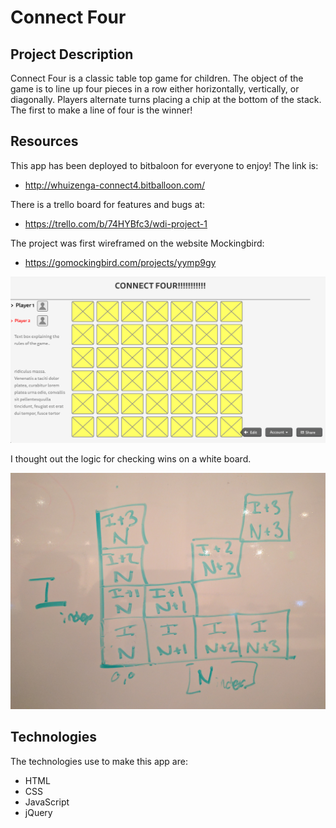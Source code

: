 # Connect Four

## Project Description
Connect Four is a classic table top game for children. The object of the game is to line up four pieces in a row either horizontally, vertically, or diagonally. Players alternate turns placing a chip at the bottom of the stack. The first to make a line of four is the winner!


## Resources
This app has been deployed to bitbaloon for everyone to enjoy! The link is:
* http://whuizenga-connect4.bitballoon.com/

There is a trello board for features and bugs at:

* https://trello.com/b/74HYBfc3/wdi-project-1

The project was first wireframed on the website Mockingbird:

* https://gomockingbird.com/projects/yymp9gy

![Mockingbird Wireframe](https://github.com/whuizenga/connect_four/blob/master/images/mockup.png)

I thought out the logic for checking wins on a white board.

![Logic Drawing](https://github.com/whuizenga/connect_four/blob/master/images/logic_drawing.jpg)

## Technologies
The technologies use to make this app are:

* HTML
* CSS
* JavaScript
* jQuery